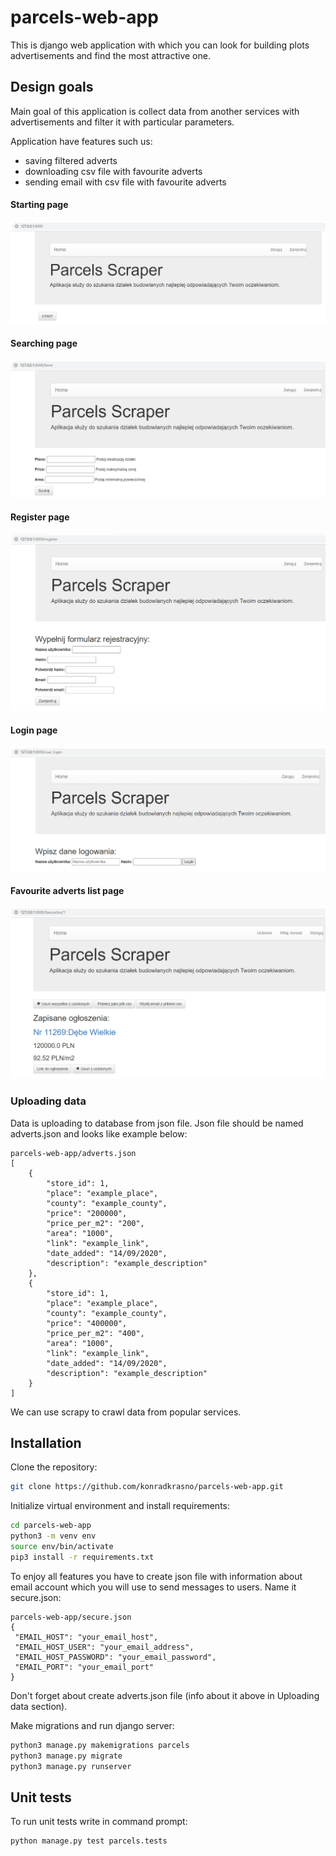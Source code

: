 # parcels-web-app

This is django web application with which you can look for building plots advertisements and find the most attractive one.

## Design goals

Main goal of this application is collect data from another services with advertisements and filter it with particular parameters.

Application have features such us:
* saving filtered adverts
* downloading csv file with favourite adverts
* sending email with csv file with favourite adverts

#### Starting page
![start_page](images/start.png)
#### Searching page
![searching_page](images/search.png)
#### Register page
![register_page](images/register.png)
#### Login page
![login_page](images/login.png)
#### Favourite adverts list page
![favourites_page](images/favourites.png)

### Uploading data

Data is uploading to database from json file. Json file should be named adverts.json and looks like example below:
```
parcels-web-app/adverts.json
[
	{
		"store_id": 1,
		"place": "example_place",
		"county": "example_county",
		"price": "200000",
		"price_per_m2": "200",
		"area": "1000",
		"link": "example_link",
		"date_added": "14/09/2020",
		"description": "example_description"
	},
	{
		"store_id": 1,
		"place": "example_place",
		"county": "example_county",
		"price": "400000",
		"price_per_m2": "400",
		"area": "1000",
		"link": "example_link",
		"date_added": "14/09/2020",
		"description": "example_description"
	}
]

```
We can use scrapy to crawl data from popular services.

## Installation

Clone the repository:
```bash
git clone https://github.com/konradkrasno/parcels-web-app.git
```
Initialize virtual environment and install requirements:
```bash
cd parcels-web-app
python3 -m venv env
source env/bin/activate
pip3 install -r requirements.txt
```
To enjoy all features you have to create json file with information about email account which you will use to send messages to users. Name it secure.json:
```
parcels-web-app/secure.json
{
 "EMAIL_HOST": "your_email_host", 
 "EMAIL_HOST_USER": "your_email_address", 
 "EMAIL_HOST_PASSWORD": "your_email_password", 
 "EMAIL_PORT": "your_email_port"
}
```
Don't forget about create adverts.json file (info about it above in Uploading data section).

Make migrations and run django server:
```bash
python3 manage.py makemigrations parcels
python3 manage.py migrate
python3 manage.py runserver
```

## Unit tests

To run unit tests write in command prompt:

```bash
python manage.py test parcels.tests
```
